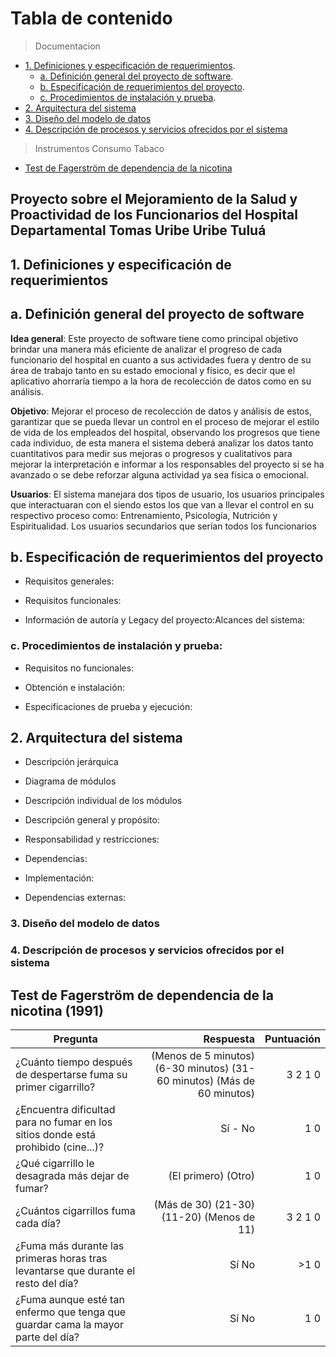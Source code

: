 # Tabla de contenido
<!-- 
- [](#)
-->
>Documentacion 

- [1. Definiciones y especificación de requerimientos](#1-Definiciones-y-especificación-de-requerimientos).
  - [a. Definición general del proyecto de software](#a-Definición-general-del-proyecto-de-software).
  - [b. Especificación de requerimientos del proyecto](#b-Especificación-de-requerimientos-del-proyecto).
  - [c. Procedimientos de instalación y prueba](#Procedimientos-de-instalación-y-prueba).
- [2. Arquitectura del sistema](#2-Arquitectura-del-sistema)
- [3. Diseño del modelo de datos](#3-Diseño-del-modelo-de-datos)
- [4. Descripción de procesos y servicios ofrecidos por el sistema](#4-Descripción-de-procesos-y-servicios-ofrecidos-por-el-sistema)

>Instrumentos Consumo Tabaco 
- [Test de Fagerström de dependencia de la nicotina](#Test-de-Fagerström-de-dependencia-de-la-nicotina)


## Proyecto sobre el Mejoramiento de la Salud y Proactividad de los Funcionarios del Hospital Departamental Tomas Uribe Uribe Tuluá

## 1. Definiciones y especificación de requerimientos

## a. Definición general del proyecto de software

**Idea general**: Este proyecto de software tiene como principal objetivo brindar una
manera más eficiente de analizar el progreso de cada funcionario del hospital en
cuanto a sus actividades fuera y dentro de su área de trabajo tanto en su estado
emocional y físico, es decir que el aplicativo ahorraría tiempo a la hora de recolección
de datos como en su análisis.

**Objetivo**: Mejorar el proceso de recolección de datos y análisis de estos, garantizar
que se pueda llevar un control en el proceso de mejorar el estilo de vida de los
empleados del hospital, observando los progresos que tiene cada individuo, de esta
manera el sistema deberá analizar los datos tanto cuantitativos para medir sus
mejoras o progresos y cualitativos para mejorar la interpretación e informar a los
responsables del proyecto si se ha avanzado o se debe reforzar alguna actividad ya
sea física o emocional.

**Usuarios**: El sistema manejara dos tipos de usuario, los usuarios principales que
interactuaran con el siendo estos los que van a llevar el control en su respectivo
proceso como: Entrenamiento, Psicología, Nutrición y Espiritualidad.
Los usuarios secundarios que serían todos los funcionarios

## b. Especificación de requerimientos del proyecto

* Requisitos generales:

* Requisitos funcionales:

* Información de autoría y Legacy del proyecto:Alcances del sistema:

### c. Procedimientos de instalación y prueba:

* Requisitos no funcionales:

* Obtención e instalación:

* Especificaciones de prueba y ejecución:

## 2. Arquitectura del sistema

* Descripción jerárquica

* Diagrama de módulos

* Descripción individual de los módulos

* Descripción general y propósito:

* Responsabilidad y restricciones:

* Dependencias:

* Implementación:

* Dependencias externas:

### 3. Diseño del modelo de datos

### 4. Descripción de procesos y servicios ofrecidos por el sistema

## Test de Fagerström de dependencia de la nicotina (1991)

|Pregunta |Respuesta |Puntuación |
|--------|----------:|-----------:|
|¿Cuánto tiempo después de despertarse fuma su primer cigarrillo?| (Menos de 5 minutos) (6-30 minutos) (31-60 minutos) (Más de 60 minutos)| 3 2 1 0| 
|¿Encuentra dificultad para no fumar en los sitios donde está prohibido (cine...)?| Sí - No| 1 0|
|¿Qué cigarrillo le desagrada más dejar de fumar?| (El primero) (Otro)| 1 0
|¿Cuántos cigarrillos fuma cada día?| (Más de 30) (21-30) (11-20) (Menos de 11) | 3 2 1 0
|¿Fuma más durante las primeras horas tras levantarse que durante el resto del día?| Sí No| >1 0
|¿Fuma aunque esté tan enfermo que tenga que guardar cama la mayor parte del día?| Sí No| 1 0|


